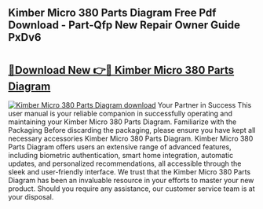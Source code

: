 ## Kimber Micro 380 Parts Diagram Free Pdf Download - Part-Qfp New Repair Owner Guide PxDv6

# <h2><a href="http://dfndoc6.blite.top/?on=Kimber+Micro+380+Parts+Diagram">🔗Download New 👉🔴 Kimber Micro 380 Parts Diagram</a></h2>

[![Kimber Micro 380 Parts Diagram download](https://i.imgur.com/lujVjoI.png)](http://dfndoc6.blite.top/?on=Kimber+Micro+380+Parts+Diagram)
Your Partner in Success This user manual is your reliable companion in successfully operating and maintaining your Kimber Micro 380 Parts Diagram. Familiarize with the Packaging Before discarding the packaging, please ensure you have kept all necessary accessories Kimber Micro 380 Parts Diagram. Kimber Micro 380 Parts Diagram offers users an extensive range of advanced features, including biometric authentication, smart home integration, automatic updates, and personalized recommendations, all accessible through the sleek and user-friendly interface. We trust that the Kimber Micro 380 Parts Diagram has been an invaluable resource in your efforts to master your new product. Should you require any assistance, our customer service team is at your disposal.

